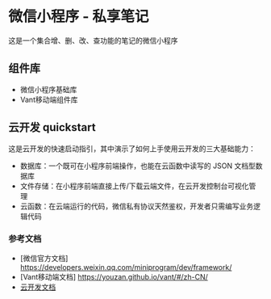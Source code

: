 # 微信小程序 - 私享笔记

这是一个集合增、删、改、查功能的笔记的微信小程序

## 组件库
- 微信小程序基础库
- Vant移动端组件库
  
## 云开发 quickstart

这是云开发的快速启动指引，其中演示了如何上手使用云开发的三大基础能力：

- 数据库：一个既可在小程序前端操作，也能在云函数中读写的 JSON 文档型数据库
- 文件存储：在小程序前端直接上传/下载云端文件，在云开发控制台可视化管理
- 云函数：在云端运行的代码，微信私有协议天然鉴权，开发者只需编写业务逻辑代码

### 参考文档
- [微信官方文档]
https://developers.weixin.qq.com/miniprogram/dev/framework/
- [Vant移动端文档]
https://youzan.github.io/vant/#/zh-CN/
- [云开发文档](https://developers.weixin.qq.com/miniprogram/dev/wxcloud/basis/getting-started.html)

